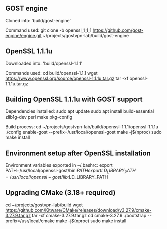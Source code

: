 ## GOST engine

Cloned into: 'build/gost-engine'

Command used: git clone -b openssl_1_1_1 https://github.com/gost-engine/engine.git ~/projects/gostvpn-lab/build/gost-engine

## OpenSSL 1.1.1u

Downloaded into: 'build/openssl-1.1.1'

Commands used:
cd build/openssl-1.1.1
wget https://www.openssl.org/source/openssl-1.1.1u.tar.gz
tar -xf openssl-1.1.1u.tar.gz 

## Building OpenSSL 1.1.1u with GOST support

Dependencies installed:
sudo apt update
sudo apt install build-essential zlib1g-dev perl make pkg-config

Build process:
cd ~/projects/gostvpn-lab/build/openssl-1.1.1/openssl-1.1.1u
./config enable-gost --prefix=/usr/local/openssl-gost
make -j$(nproc)
sudo make install

## Environment setup after OpenSSL installation

Environment variables exported in ~/.bashrc:
export PATH=/usr/local/openssl-gost/bin:$PATH
export LD_LIBRARY_PATH=/usr/local/openssl-gost/lib:$LD_LIBRARY_PATH

## Upgrading CMake (3.18+ required)

cd ~/projects/gostvpn-lab/build
wget https://github.com/Kitware/CMake/releases/download/v3.27.9/cmake-3.27.9.tar.gz
tar -xf cmake-3.27.9.tar.gz
cd cmake-3.27.9
./bootstrap --prefix=/usr/local/cmake
make -j$(nproc)
sudo make install
